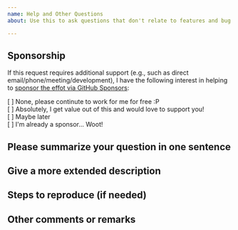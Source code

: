 ```yaml
---
name: Help and Other Questions
about: Use this to ask questions that don't relate to features and bug reports

---
```


## Sponsorship  
<!--
Open-Source is not free.  We need to eat too. ~wink!~  
-->

If this request requires additional support (e.g., such as direct email/phone/meeting/development), I have the following interest in helping to [sponsor the effot via GitHub Sponsors](https://github.com/sponsors/UpendoVentures):    

[ ] None, please continute to work for me for free :P  
[ ] Absolutely, I get value out of this and would love to support you!  
[ ] Maybe later  
[ ] I'm already a sponsor... Woot!  

## Please summarize your question in one sentence


## Give a more extended description


## Steps to reproduce (if needed)


## Other comments or remarks  
